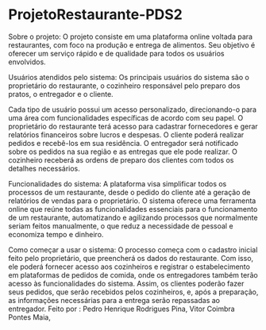 # ProjetoRestaurante-PDS2

Sobre o projeto: O projeto consiste em uma plataforma online voltada para restaurantes, com foco na produção e entrega de alimentos. Seu objetivo é oferecer um serviço rápido e de qualidade para todos os usuários envolvidos.

Usuários atendidos pelo sistema: Os principais usuários do sistema são o proprietário do restaurante, o cozinheiro responsável pelo preparo dos pratos, o entregador e o cliente.

Cada tipo de usuário possui um acesso personalizado, direcionando-o para uma área com funcionalidades específicas de acordo com seu papel. O proprietário do restaurante terá acesso para cadastrar fornecedores e gerar relatórios financeiros sobre lucros e despesas. O cliente poderá realizar pedidos e recebê-los em sua residência. O entregador será notificado sobre os pedidos na sua região e as entregas que ele pode realizar. O cozinheiro receberá as ordens de preparo dos clientes com todos os detalhes necessários.

Funcionalidades do sistema: A plataforma visa simplificar todos os processos de um restaurante, desde o pedido do cliente até a geração de relatórios de vendas para o proprietário. O sistema oferece uma ferramenta online que reúne todas as funcionalidades essenciais para o funcionamento de um restaurante, automatizando e agilizando processos que normalmente seriam feitos manualmente, o que reduz a necessidade de pessoal e economiza tempo e dinheiro.

Como começar a usar o sistema: O processo começa com o cadastro inicial feito pelo proprietário, que preencherá os dados do restaurante. Com isso, ele poderá fornecer acesso aos cozinheiros e registrar o estabelecimento em plataformas de pedidos de comida, onde os entregadores também terão acesso às funcionalidades do sistema. Assim, os clientes poderão fazer seus pedidos, que serão recebidos pelos cozinheiros, e, após a preparação, as informações necessárias para a entrega serão repassadas ao entregador.
Feito por : Pedro Henrique Rodrigues Pina, Vitor Coimbra Pontes Maia, 
